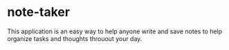 # note-taker
This application is an easy way to help anyone write and save notes to help organize tasks and thoughts throuout your day.

#
